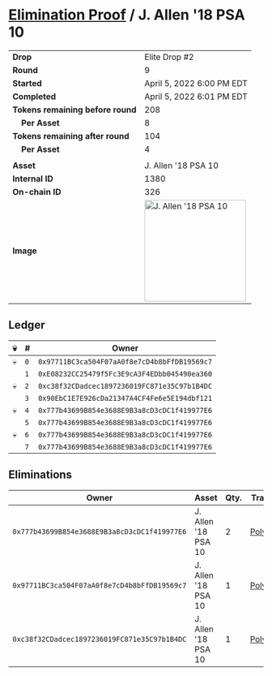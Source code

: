 # [Elimination Proof](./readme.md) / J. Allen &#039;18 PSA 10

|||
|---|---|
| **Drop** | Elite Drop #2 |
| **Round** | 9 |
| **Started** | April 5, 2022 6:00 PM EDT |
| **Completed** | April 5, 2022 6:01 PM EDT |
| **Tokens remaining before round** | 208 |
| **&nbsp;&nbsp;&nbsp;&nbsp;Per Asset** | 8 |
| **Tokens remaining after round** | 104 |
| **&nbsp;&nbsp;&nbsp;&nbsp;Per Asset** | 4 |
| | |
| **Asset** | J. Allen &#039;18 PSA 10 |
| **Internal ID** | 1380 |
| **On-chain ID** | 326 |
| **Image** | <img src="https://tcdn.blokpax.com/95e5eeed-5ec3-499c-a37a-04a71d20b279/8e58f4c5716f98558f2c7c9d033eec53f60b0e662ccd69968c84c4e3003dc078.png" height="200" alt="J. Allen &#039;18 PSA 10" /> |

## Ledger

| 💀 | # | Owner |
| --- | --- | --- |
| 💀 | `0` | `0x97711BC3ca504F07aA0f8e7cD4b8bFfDB19569c7` |
|  | `1` | `0xE08232CC25479f5Fc3E9cA3F4EDbb045490ea360` |
| 💀 | `2` | `0xc38f32CDadcec1897236019FC871e35C97b1B4DC` |
|  | `3` | `0x90EbC1E7E926cDa21347A4CF4Fe6e5E194dbf121` |
| 💀 | `4` | `0x777b43699B854e3688E9B3a8cD3cDC1f419977E6` |
|  | `5` | `0x777b43699B854e3688E9B3a8cD3cDC1f419977E6` |
| 💀 | `6` | `0x777b43699B854e3688E9B3a8cD3cDC1f419977E6` |
|  | `7` | `0x777b43699B854e3688E9B3a8cD3cDC1f419977E6` |


## Eliminations

| Owner | Asset | Qty. | Transaction |
| --- | --- | --- | --- |
| `0x777b43699B854e3688E9B3a8cD3cDC1f419977E6` | J. Allen '18 PSA 10 | 2 | [Polygonscan](https://polygonscan.com/tx/0x2848944ddeff5f0a26a981304ba8451e1445049a32e01a9cba13ca60ec772c3e) |
| `0x97711BC3ca504F07aA0f8e7cD4b8bFfDB19569c7` | J. Allen '18 PSA 10 | 1 | [Polygonscan](https://polygonscan.com/tx/0x4adc07a427ac40ecdf4690ba32c6d6a58754f742c78b80f9d1f5cf224b3a1396) |
| `0xc38f32CDadcec1897236019FC871e35C97b1B4DC` | J. Allen '18 PSA 10 | 1 | [Polygonscan](https://polygonscan.com/tx/0x838d7f5c0c0ea0d1ddf0d96212bcbecc3faf8298d77705902db45b5e3a8cb473) |
